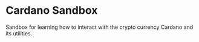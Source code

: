 # Cardano Sandbox
Sandbox for learning how to interact with the crypto currency Cardano and its utilities.
